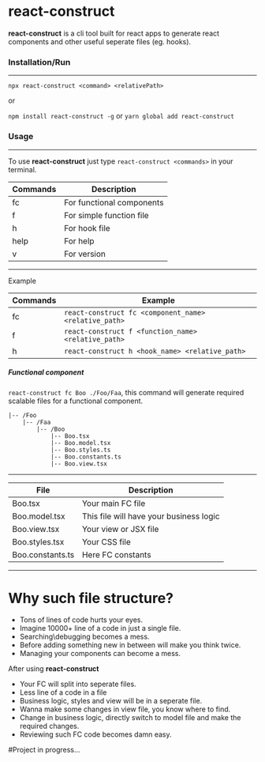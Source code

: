 # react-construct
**react-construct** is a cli tool built for react apps to generate react components and other useful seperate files (eg. hooks).

###  Installation/Run
------------

`npx react-construct <command> <relativePath>`

or

`npm install react-construct -g` or `yarn global add react-construct`

### Usage
------------
To use **react-construct** just type `react-construct <commands>` in your terminal.

| Commands | Description |
| ------------ | ------------ |
| fc | For functional components |
| f | For simple function file |
| h | For hook file |
| help | For help |
| v | For version |


------------


Example

| Commands | Example |
| ------------ | ------------ |
| fc | `react-construct fc <component_name> <relative_path>` |
| f | `react-construct f <function_name> <relative_path>` |
| h | `react-construct h <hook_name> <relative_path>` |


##### Functional component

`react-construct fc Boo ./Foo/Faa`, this command will generate required scalable files for a functional component.

```
|-- /Foo
    |-- /Faa
        |-- /Boo
            |-- Boo.tsx
            |-- Boo.model.tsx
            |-- Boo.styles.ts
            |-- Boo.constants.ts
            |-- Boo.view.tsx
```

------------

| File  | Description  |
| ------------ | ------------ |
| Boo.tsx | Your main FC file  |
| Boo.model.tsx | This file will have your business logic  |
| Boo.view.tsx | Your view or JSX file |
| Boo.styles.tsx | Your CSS file |
| Boo.constants.ts | Here FC constants | 

------------

# Why such file structure?

- Tons of lines of code hurts your eyes.
- Imagine 10000+ line of a code in just a single file.
- Searching\debugging becomes a mess.
- Before adding something new in between will make you think twice.
- Managing your components can become a mess.

After using **react-construct**
- Your FC will split into seperate files.
- Less line of a code in a file
- Business logic, styles and view will be in a seperate file.
- Wanna make some changes in view file, you know where to find.
- Change in business logic, directly switch to model file and make the required changes.
- Reviewing such FC code becomes damn easy.

#Project in progress...





